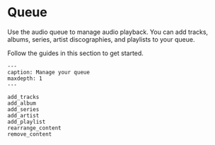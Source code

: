 # Queue

Use the audio queue to manage audio playback. You can add tracks, albums, series, artist discographies, and playlists to your queue.

Follow the guides in this section to get started.

```{toctree}
---
caption: Manage your queue
maxdepth: 1
---

add_tracks
add_album
add_series
add_artist
add_playlist
rearrange_content
remove_content

```

